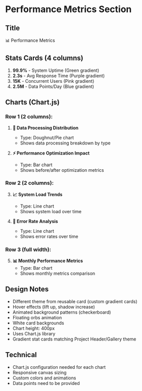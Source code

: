 # Performance Metrics Section

## Title
📊 Performance Metrics

## Stats Cards (4 columns)
1. **99.9%** - System Uptime (Green gradient)
2. **2.3s** - Avg Response Time (Purple gradient)
3. **15K** - Concurrent Users (Pink gradient)
4. **2.5M** - Data Points/Day (Blue gradient)

## Charts (Chart.js)

### Row 1 (2 columns):
1. **🔄 Data Processing Distribution**
   - Type: Doughnut/Pie chart
   - Shows data processing breakdown by type
   
2. **⚡ Performance Optimization Impact**
   - Type: Bar chart
   - Shows before/after optimization metrics

### Row 2 (2 columns):
3. **📈 System Load Trends**
   - Type: Line chart
   - Shows system load over time

4. **🎯 Error Rate Analysis**
   - Type: Line chart
   - Shows error rates over time

### Row 3 (full width):
5. **📊 Monthly Performance Metrics**
   - Type: Bar chart
   - Shows monthly metrics comparison

## Design Notes
- Different theme from reusable card (custom gradient cards)
- Hover effects (lift up, shadow increase)
- Animated background patterns (checkerboard)
- Floating orbs animation
- White card backgrounds
- Chart height: 400px
- Uses Chart.js library
- Gradient stat cards matching Project Header/Gallery theme

## Technical
- Chart.js configuration needed for each chart
- Responsive canvas sizing
- Custom colors and animations
- Data points need to be provided


